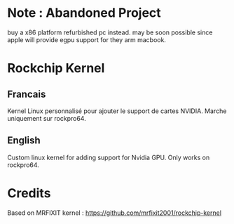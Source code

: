 # Note : Abandoned Project
buy a x86 platform refurbished pc instead.
may be soon possible since apple will provide egpu support for they arm macbook.

# Rockchip Kernel

## Francais

Kernel Linux personnalisé pour ajouter le support de cartes NVIDIA.
Marche uniquement sur rockpro64.

## English

Custom linux kernel for adding support for Nvidia GPU.
Only works on rockpro64.

# Credits

Based on MRFIXIT kernel : https://github.com/mrfixit2001/rockchip-kernel
